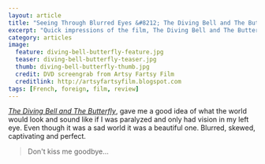 ```yaml
---
layout: article
title: "Seeing Through Blurred Eyes &#8212; The Diving Bell and The Butterfly"
excerpt: "Quick impressions of the film, The Diving Bell and The Butterfly."
category: articles
image: 
  feature: diving-bell-butterfly-feature.jpg
  teaser: diving-bell-butterfly-teaser.jpg
  thumb: diving-bell-butterfly-thumb.jpg
  credit: DVD screengrab from Artsy Fartsy Film
  creditlink: http://artsyfartsyfilm.blogspot.com
tags: [French, foreign, film, review]
---
```


[*The Diving Bell and The Butterfly*](http://www.thedivingbellandthebutterfly-themovie.com/), gave me a good idea of what the world would look and sound like if I was paralyzed and only had vision in my left eye. Even though it was a sad world it was a beautiful one. Blurred, skewed, captivating and perfect.

> Don't kiss me goodbye…